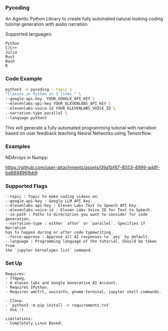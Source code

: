 ### Pycoding

An Agentic Python Library to create fully automated natural looking coding tutorial generation with audio narration. 

Supported languages:

```
Python
C/C++
Julia
Rust
Bash
R
```

### Code Example

```bash
python3 -m pycoding --topic \
"Classes in Python in 3 lines." \
--google-api-key  YOUR_GOOGLE_API_KEY \
--elevenlabs-api-key YOUR_ELEVENLABS_API_KEY \
--elevenlabs-voice-id YOUR_ELEVENLABS_VOICE_ID \
--narration-type parallel \
--language python3
```

This will generate a fully automated programming tutorial with narration based on user feedback teaching Neural Networks using Tensorflow.

### Examples

NDArrays in Numpy:

https://github.com/user-attachments/assets/09a1bf87-8553-4999-ad4f-bd889896fbb9


### Supported Flags

```
--topic : Topic to make coding videos on.
--google-api-key : Google LLM API Key.
--elevenlabs-api-key : Eleven Labs Text to Speech API Key.
--elevenlabs-voice-id : Eleven Labs Voice ID for Text to Speech.
--io-path : Paths to directories you want to consider for code generation.
--narration-type : either `after` or `parallel`. Specifies if  Narration 
has to happen during or after code typewriting.
--force-approve : Approve all AI responses to `yes` by default.
--language : Programming language of the tutorial. Should be taken from 
the `jupyter kernelspec list` command.
```

### Set Up

```
Requires:
- ffmpeg.
- A eleven labs and Google Generative AI Account.
- Requires IPython.
- Requires wmctrl, xwininfo, gnome-terminal, jupyter shell commands.
```
```
- Clone.
- `python3 -m pip install -r requirements.txt`
- Use :)
```
```
Limitations:
- Completely Linux Based.
```
